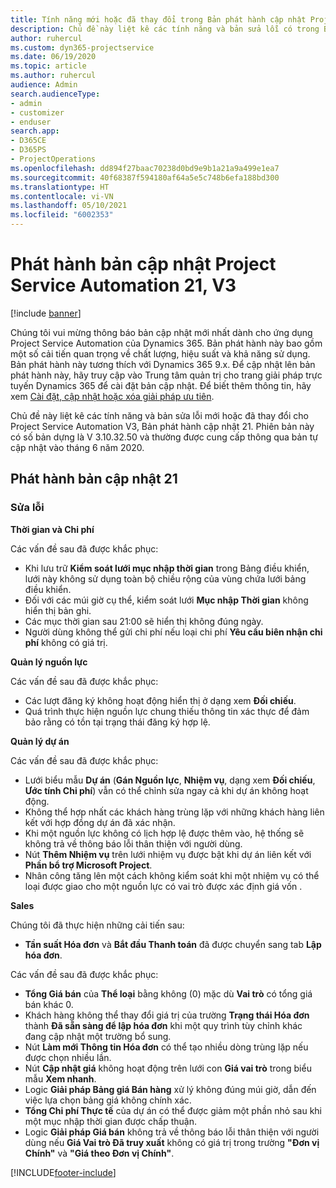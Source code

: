```yaml
---
title: Tính năng mới hoặc đã thay đổi trong Bản phát hành cập nhật Project Service Automation 21, V3
description: Chủ đề này liệt kê các tính năng và bản sửa lỗi có trong Bản phát hành cập nhật Project Service Automation 21, V3.
author: ruhercul
ms.custom: dyn365-projectservice
ms.date: 06/19/2020
ms.topic: article
ms.author: ruhercul
audience: Admin
search.audienceType:
- admin
- customizer
- enduser
search.app:
- D365CE
- D365PS
- ProjectOperations
ms.openlocfilehash: dd894f27baac70238d0bd9e9b1a21a9a499e1ea7
ms.sourcegitcommit: 40f68387f594180af64a5e5c748b6efa188bd300
ms.translationtype: HT
ms.contentlocale: vi-VN
ms.lasthandoff: 05/10/2021
ms.locfileid: "6002353"
---
```

# <a name="project-service-automation-update-release-21-v3"></a>Phát hành bản cập nhật Project Service Automation 21, V3

[!include [banner](../includes/psa-now-project-operations.md)]

Chúng tôi vui mừng thông báo bản cập nhật mới nhất dành cho ứng dụng Project Service Automation của Dynamics 365. Bản phát hành này bao gồm một số cải tiến quan trọng về chất lượng, hiệu suất và khả năng sử dụng. Bản phát hành này tương thích với Dynamics 365 9.x. Để cập nhật lên bản phát hành này, hãy truy cập vào Trung tâm quản trị cho trang giải pháp trực tuyến Dynamics 365 để cài đặt bản cập nhật. Để biết thêm thông tin, hãy xem [Cài đặt, cập nhật hoặc xóa giải pháp ưu tiên](/power-platform/admin/install-remove-preferred-solution).

Chủ đề này liệt kê các tính năng và bản sửa lỗi mới hoặc đã thay đổi cho Project Service Automation V3, Bản phát hành cập nhật 21. Phiên bản này có số bản dựng là V 3.10.32.50 và thường được cung cấp thông qua bản tự cập nhật vào tháng 6 năm 2020.

## <a name="update-release-21"></a>Phát hành bản cập nhật 21

### <a name="bug-fixes"></a>Sửa lỗi

**Thời gian và Chi phí**

Các vấn đề sau đã được khắc phục:

- Khi lưu trữ **Kiểm soát lưới mục nhập thời gian** trong Bảng điều khiển, lưới này không sử dụng toàn bộ chiều rộng của vùng chứa lưới bảng điều khiển.
- Đối với các múi giờ cụ thể, kiểm soát lưới **Mục nhập Thời gian** không hiển thị bản ghi.
- Các mục thời gian sau 21:00 sẽ hiển thị không đúng ngày.
- Người dùng không thể gửi chi phí nếu loại chi phí **Yêu cầu biên nhận chi phí** không có giá trị.

**Quản lý nguồn lực**

Các vấn đề sau đã được khắc phục:

- Các lượt đăng ký không hoạt động hiển thị ở dạng xem **Đối chiếu**.
- Quá trình thực hiện nguồn lực chung thiếu thông tin xác thực để đảm bảo rằng có tồn tại trạng thái đăng ký hợp lệ.

**Quản lý dự án**

Các vấn đề sau đã được khắc phục:

- Lưới biểu mẫu **Dự án** (**Gán Nguồn lực**, **Nhiệm vụ**, dạng xem **Đối chiếu**, **Ước tính Chi phí**) vẫn có thể chỉnh sửa ngay cả khi dự án không hoạt động.
- Không thể hợp nhất các khách hàng trùng lặp với những khách hàng liên kết với hợp đồng dự án đã xác nhận.
- Khi một nguồn lực không có lịch hợp lệ được thêm vào, hệ thống sẽ không trả về thông báo lỗi thân thiện với người dùng.
- Nút **Thêm Nhiệm vụ** trên lưới nhiệm vụ được bật khi dự án liên kết với **Phần bổ trợ Microsoft Project**.
- Nhân công tăng lên một cách không kiểm soát khi một nhiệm vụ có thể loại được giao cho một nguồn lực có vai trò được xác định giá vốn .

**Sales**

Chúng tôi đã thực hiện những cải tiến sau:

- **Tần suất Hóa đơn** và **Bắt đầu Thanh toán** đã được chuyển sang tab **Lập hóa đơn**.

Các vấn đề sau đã được khắc phục:

- **Tổng Giá bán** của **Thể loại** bằng không (0) mặc dù **Vai trò** có tổng giá bán khác 0.
- Khách hàng không thể thay đổi giá trị của trường **Trạng thái Hóa đơn** thành **Đã sẵn sàng để lập hóa đơn** khi một quy trình tùy chỉnh khác đang cập nhật một trường bổ sung.
- Nút **Làm mới Thông tin Hóa đơn** có thể tạo nhiều dòng trùng lặp nếu được chọn nhiều lần.
- Nút **Cập nhật giá** không hoạt động trên lưới con **Giá vai trò** trong biểu mẫu **Xem nhanh**.
- Logic **Giải pháp Bảng giá Bán hàng** xử lý không đúng múi giờ, dẫn đến việc lựa chọn bảng giá không chính xác.
- **Tổng Chi phí Thực tế** của dự án có thể được giảm một phần nhỏ sau khi một mục nhập thời gian được chấp thuận.
- Logic **Giải pháp Giá bán** không trả về thông báo lỗi thân thiện với người dùng nếu **Giá Vai trò Đã truy xuất** không có giá trị trong trường **"Đơn vị Chính"** và **"Giá theo Đơn vị Chính"**.


[!INCLUDE[footer-include](../includes/footer-banner.md)]